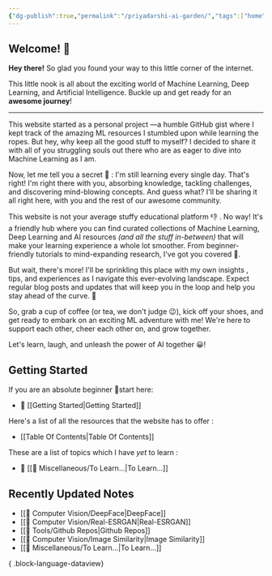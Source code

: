 ```yaml
---
{"dg-publish":true,"permalink":"/priyadarshi-ai-garden/","tags":["home","guide","start","index","digital-garden","gardenEntry"],"noteIcon":"2","updated":"2024-05-30T16:54:05.079+05:30"}
---
```



## Welcome! 👋

**Hey there!** So glad you found your way to this little corner of the internet.  
  
This little nook is all about the exciting world of Machine Learning, Deep Learning, and Artificial Intelligence. Buckle up and get ready for an **awesome journey**!

---

This website started as a personal project —a humble GitHub gist where I kept track of the amazing ML resources I stumbled upon while learning the ropes. But hey, why keep all the good stuff to myself? I decided to share it with all of you struggling souls out there who are as eager to dive into Machine Learning as I am.

Now, let me tell you a secret 🤫 : I'm still learning every single day. That's right! I'm right there with you, absorbing knowledge, tackling challenges, and discovering mind-blowing concepts. And guess what? I'll be sharing it all right here, with you and the rest of our awesome community.

This website is not your average stuffy educational platform 👎 . No way! It's a friendly hub where you can find curated collections of Machine Learning, Deep Learning and AI resources *(and all the stuff in-between)* that will make your learning experience a whole lot smoother. From beginner-friendly tutorials to mind-expanding research, I've got you covered 👊.
  
But wait, there's more! I'll be sprinkling this place with my own insights , tips, and experiences as I navigate this ever-evolving landscape. Expect regular blog posts and updates that will keep you in the loop and help you stay ahead of the curve. 💪
  
So, grab a cup of coffee (or tea, we don't judge 😉), kick off your shoes, and get ready to embark on an exciting ML adventure with me! We're here to support each other, cheer each other on, and grow together.

Let's learn, laugh, and unleash the power of AI together 😀!

## Getting Started

If you are an absolute beginner 👼start here:

- 🤖 [[Getting Started\|Getting Started]]

Here's a list  of all the resources that the website has to offer :

-  [[Table Of Contents\|Table Of Contents]]

These are a list of topics which I have *yet* to learn :

- 📖 [[🍭 Miscellaneous/To Learn...\|To Learn...]]

## Recently Updated Notes

- [[👀 Computer Vision/DeepFace\|DeepFace]]
- [[👀 Computer Vision/Real-ESRGAN\|Real-ESRGAN]]
- [[🧰 Tools/Github Repos\|Github Repos]]
- [[👀 Computer Vision/Image Similarity\|Image Similarity]]
- [[🍭 Miscellaneous/To Learn...\|To Learn...]]

{ .block-language-dataview}
